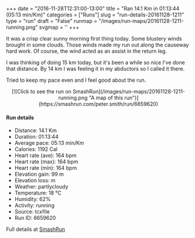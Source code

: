 +++
date = "2016-11-28T12:31:00-13:00"
title = "Ran 14.1 Km in 01:13:44 (05:13 min/Km)"
categories = ["Runs"]
slug = "run-details-20161128-1211"
type = "run"
draft = "False"
runmap = "/images/run-maps/20161128-1211-running.png"
svgmap = '<polyline points="100 43, 100 42, 98 42, 96 43, 94 44, 94 45, 94 45, 95 45, 93 44, 85 51, 81 52, 78 53, 70 52, 69 52, 67 51, 57 53, 56 53, 50 52, 47 53, 43 54, 43 55, 41 56, 37 57, 37 57, 36 56, 34 56, 32 57, 31 58, 30 57, 27 57, 19 56, 0 56, 19 56, 27 57, 30 57, 31 58, 32 57, 34 56, 36 56, 37 57, 40 56, 43 55, 43 54, 50 52, 55 52, 56 53, 56 53, 57 53, 67 51, 80 52">'
+++

It was a crisp clear sunny morning first thing today. Some blustery winds brought in some clouds. Those winds made my run out along the causeway hard work. Of course, the wind acted as an assist in the return leg. 

I was thinking of doing 15 km today, but it's been a while so nice I've done that distance. By 14 km I was feeling it in my abductors so I called it there. 

Tried to keep my pace even and I feel good about the run. 

<!--more-->

<center>
[![Click to see the run on SmashRun](/images/run-maps/20161128-1211-running.png "A map of this run")](https://smashrun.com/peter.smith/run/6659620)
</center>

#### Run details

* Distance: 14.1 Km
* Duration: 01:13:44
* Average pace: 05:13 min/Km
* Calories: 1192 Cal
* Heart rate (ave): 164 bpm
* Heart rate (max): 164 bpm
* Heart rate (min): 164 bpm
* Elevation gain: 99 m
* Elevation loss:  m
* Weather: partlycloudy
* Temperature: 18 &deg;C
* Humidity: 62%
* Activity: running
* Source: tcxfile
* Run ID: 6659620

Full details at [SmashRun](https://smashrun.com/peter.smith/run/6659620)